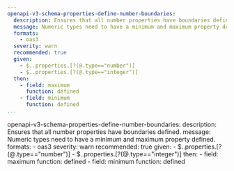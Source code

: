 ```yaml
---
openapi-v3-schema-properties-define-number-boundaries:
  description: Ensures that all number properties have boundaries defined.
  message: Numeric types need to have a minimum and maximum property defined.
  formats:
    - oas3
  severity: warn
  recommended: true
  given:
    - $..properties.[?(@.type=="number")]
    - $..properties.[?(@.type=="integer")]
  then:
    - field: maximum
      function: defined
    - field: minimum
      function: defined
...
```

openapi-v3-schema-properties-define-number-boundaries:
  description: Ensures that all number properties have boundaries defined.
  message: Numeric types need to have a minimum and maximum property defined.
  formats:
    - oas3
  severity: warn
  recommended: true
  given:
    - $..properties.[?(@.type=="number")]
    - $..properties.[?(@.type=="integer")]
  then:
    - field: maximum
      function: defined
    - field: minimum
      function: defined
